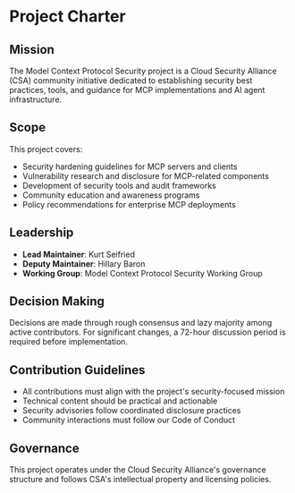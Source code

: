 # Project Charter

## Mission

The Model Context Protocol Security project is a Cloud Security Alliance (CSA) community initiative dedicated to establishing security best practices, tools, and guidance for MCP implementations and AI agent infrastructure.

## Scope

This project covers:
- Security hardening guidelines for MCP servers and clients
- Vulnerability research and disclosure for MCP-related components
- Development of security tools and audit frameworks
- Community education and awareness programs
- Policy recommendations for enterprise MCP deployments

## Leadership

- **Lead Maintainer**: Kurt Seifried
- **Deputy Maintainer**: Hillary Baron
- **Working Group**: Model Context Protocol Security Working Group

## Decision Making

Decisions are made through rough consensus and lazy majority among active contributors. For significant changes, a 72-hour discussion period is required before implementation.

## Contribution Guidelines

- All contributions must align with the project's security-focused mission
- Technical content should be practical and actionable
- Security advisories follow coordinated disclosure practices
- Community interactions must follow our Code of Conduct

## Governance

This project operates under the Cloud Security Alliance's governance structure and follows CSA's intellectual property and licensing policies.
